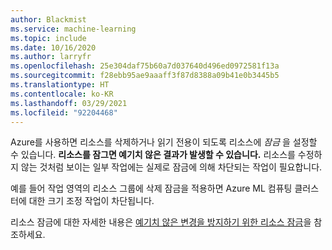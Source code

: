 ```yaml
---
author: Blackmist
ms.service: machine-learning
ms.topic: include
ms.date: 10/16/2020
ms.author: larryfr
ms.openlocfilehash: 25e304daf75b60a7d037640d496ed0972581f13a
ms.sourcegitcommit: f28ebb95ae9aaaff3f87d8388a09b41e0b3445b5
ms.translationtype: HT
ms.contentlocale: ko-KR
ms.lasthandoff: 03/29/2021
ms.locfileid: "92204468"
---
```

Azure를 사용하면 리소스를 삭제하거나 읽기 전용이 되도록 리소스에 _잠금_ 을 설정할 수 있습니다. __리소스를 잠그면 예기치 않은 결과가 발생할 수 있습니다.__ 리소스를 수정하지 않는 것처럼 보이는 일부 작업에는 실제로 잠금에 의해 차단되는 작업이 필요합니다. 

예를 들어 작업 영역의 리소스 그룹에 삭제 잠금을 적용하면 Azure ML 컴퓨팅 클러스터에 대한 크기 조정 작업이 차단됩니다.

리소스 잠금에 대한 자세한 내용은 [예기치 않은 변경을 방지하기 위한 리소스 잠금](../articles/azure-resource-manager/management/lock-resources.md)을 참조하세요.